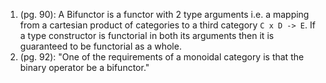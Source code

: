 1. (pg. 90): A Bifunctor is a functor with 2 type arguments i.e. a mapping from a cartesian product of categories to a third category `C x D -> E`. If a type constructor is functorial in both its arguments then it is guaranteed to be functorial as a whole.
2. (pg. 92): "One of the requirements of a monoidal category is that the binary operator be a bifunctor."
